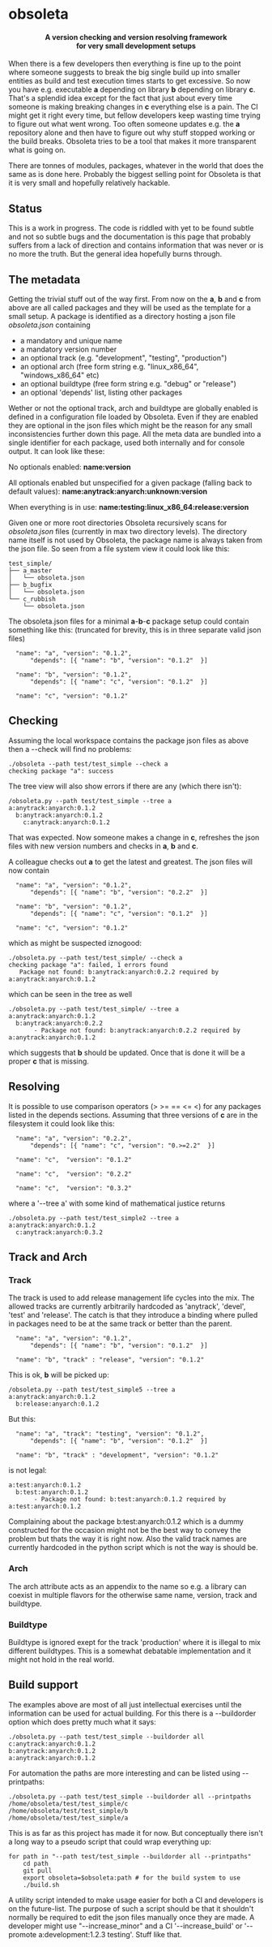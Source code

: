 
# obsoleta

#### <center>A version checking and version resolving framework <BR> for very small development setups </center>

When there is a few developers then everything is fine up to the point where someone suggests to break the big single build up into smaller entities as build and test execution times starts to get excessive. So now you have e.g. executable **a** depending on library **b** depending on library **c**. That's a splendid idea except for the fact that just about every time someone is making breaking changes in **c** everything else is a pain. The CI might get it right every time, but fellow developers keep wasting time trying to figure out what went wrong. Too often someone updates e.g. the **a** repository alone and then have to figure out why stuff stopped working or the build breaks. Obsoleta tries to be a tool that makes it more transparent what is going on.

There are tonnes of modules, packages, whatever in the world that does the same as is done here. Probably the biggest selling point for Obsoleta is that it is very small and hopefully relatively hackable. 


## Status

This is a work in progress. The code is riddled with yet to be found subtle and not so subtle bugs and the documentation is this page that probably suffers from a lack of direction and contains information that was never or is no more the truth. But the general idea hopefully burns through. 

## The metadata

Getting the trivial stuff out of the way first. From now on the **a**, **b** and **c** from above are all called packages and they will be used as the template for a small setup. A package is identified as a directory hosting a json file *obsoleta.json* containing

- a mandatory and unique name
- a mandatory version number
- an optional track (e.g. "development", "testing", "production")
- an optional arch (free form string e.g. "linux_x86_64", "windows_x86_64" etc)
- an optional buildtype (free form string e.g. "debug" or "release")
- an optional 'depends' list, listing other packages

Wether or not the optional track, arch and buildtype are globally enabled is defined in a configuration file loaded by Obsoleta. Even if they are enabled they are optional in the json files which might be the reason for any small inconsistencies further down this page. All the meta data are bundled into a single identifier for each package, used both internally and for console output. It can look like these:

No optionals enabled:
**name:version**
	
All optionals enabled but unspecified for a given package (falling back to default values):
**name:anytrack:anyarch:unknown:version**
	
When everything is in use:
**name:testing:linux_x86_64:release:version**

Given one or more root directories Obsoleta recursively scans for *obsoleta.json* files (currently in max two directory levels). The directory name itself is not used by Obsoleta, the package name is always taken from the json file.
So seen from a file system view it could look like this:

	test_simple/
	├── a_master
	│   └── obsoleta.json
	├── b_bugfix
	│   └── obsoleta.json
	└── c_rubbish
	    └── obsoleta.json

The obsoleta.json files for a minimal **a**-**b**-**c** package setup could contain something like this: (truncated for brevity, this is in three separate valid json files)

	  "name": "a", "version": "0.1.2",
		  "depends": [{ "name": "b", "version": "0.1.2"  }]

	  "name": "b", "version": "0.1.2",
		  "depends": [{ "name": "c", "version": "0.1.2"  }]

	  "name": "c", "version": "0.1.2"

## Checking

Assuming the local workspace contains the package json files as above then a --check will find no problems:

	./obsoleta --path test/test_simple --check a
	checking package "a": success
	
The tree view will also show errors if there are any (which there isn't):

	/obsoleta.py --path test/test_simple --tree a
	a:anytrack:anyarch:0.1.2
	  b:anytrack:anyarch:0.1.2
	    c:anytrack:anyarch:0.1.2

That was expected. Now someone makes a change in **c**, refreshes the json files with new version numbers and checks in **a**, **b** and **c**.

A colleague checks out **a** to get the latest and greatest. The json files will now contain

	  "name": "a", "version": "0.1.2",
		  "depends": [{ "name": "b", "version": "0.2.2"  }]

	  "name": "b", "version": "0.1.2",
		  "depends": [{ "name": "c", "version": "0.1.2"  }]

	  "name": "c", "version": "0.1.2"
	  
which as might be suspected iznogood:

	./obsoleta.py --path test/test_simple/ --check a
	checking package "a": failed, 1 errors found
	   Package not found: b:anytrack:anyarch:0.2.2 required by a:anytrack:anyarch:0.1.2
   
which can be seen in the tree as well

	./obsoleta.py --path test/test_simple/ --tree a
	a:anytrack:anyarch:0.1.2
	  b:anytrack:anyarch:0.2.2
	       - Package not found: b:anytrack:anyarch:0.2.2 required by a:anytrack:anyarch:0.1.2

which suggests that **b** should be updated. Once that is done it will be a proper **c** that is missing.

## Resolving

It is possible to use comparison operators (> >= == <= <) for any packages listed in the depends sections. Assuming that three versions of **c** are in the filesystem it could look like this:

	  "name": "a", "version": "0.2.2",
		  "depends": [{ "name": "c", "version": "0.>=2.2"  }]
		  
	  "name": "c",  "version": "0.1.2"
	  
  	  "name": "c",  "version": "0.2.2"
  	  
  	  "name": "c",  "version": "0.3.2"
		  
where a '--tree a' with some kind of mathematical justice returns

	./obsoleta.py --path test/test_simple2 --tree a
	a:anytrack:anyarch:0.1.2
	  c:anytrack:anyarch:0.3.2

## Track and Arch

### Track

The track is used to add release management life cycles into the mix. The allowed tracks are currently arbitrarily hardcoded as 'anytrack', 'devel', 'test' and 'release'. The catch is that they introduce a binding where pulled in packages need to be at the same track or better than the parent.

	  "name": "a", "version": "0.1.2",
		  "depends": [{ "name": "b", "version": "0.1.2"  }]

	  "name": "b", "track" : "release", "version": "0.1.2"
	  
This is ok, **b** will be picked up:

	/obsoleta.py --path test/test_simple5 --tree a
	a:anytrack:anyarch:0.1.2
	  b:release:anyarch:0.1.2

But this:

	  "name": "a", "track": "testing", "version": "0.1.2",
		  "depends": [{ "name": "b", "version": "0.1.2"  }]

	  "name": "b", "track" : "development", "version": "0.1.2"

is not legal:

	a:test:anyarch:0.1.2
	  b:test:anyarch:0.1.2
	       - Package not found: b:test:anyarch:0.1.2 required by a:test:anyarch:0.1.2

Complaining about the package b:test:anyarch:0.1.2 which is a dummy constructed for the occasion might not be the best way to convey the problem but thats the way it is right now. Also the valid track names are currently hardcoded in the python script which is not the way is should be.

### Arch

The arch attribute acts as an appendix to the name so e.g. a library can coexist in multiple flavors for the otherwise same name, version, track and buildtype.

### Buildtype

Buildtype is ignored exept for the track 'production' where it is illegal to mix different buildtypes. This is a somewhat debatable implementation and it might not hold in the real world.

## Build support

The examples above are most of all just intellectual exercises until the information can be used for actual building. For this there is a --buildorder option which does pretty much what it says:

	./obsoleta.py --path test/test_simple --buildorder all
	c:anytrack:anyarch:0.1.2
	b:anytrack:anyarch:0.1.2
	a:anytrack:anyarch:0.1.2

For automation the paths are more interesting and can be listed using --printpaths:

	./obsoleta.py --path test/test_simple --buildorder all --printpaths
	/home/obsoleta/test/test_simple/c
	/home/obsoleta/test/test_simple/b
	/home/obsoleta/test/test_simple/a

This is as far as this project has made it for now. But conceptually there isn't a long way to a pseudo script that could wrap everything up:

	for path in "--path test/test_simple --buildorder all --printpaths"
		cd path
		git pull
		export obsoleta=$obsoleta:path # for the build system to use
		./build.sh

A utility script intended to make usage easier for both a CI and developers is on the future-list. The purpose of such a script should be that it shouldn't normally be required to edit the json files manually once they are made. A developer might use "--increase_minor" and a CI '--increase_build' or '--promote a:development:1.2.3 testing'. Stuff like that.


